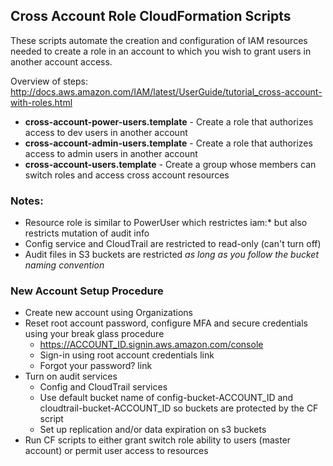 ## Cross Account Role CloudFormation Scripts

These scripts automate the creation and configuration of IAM resources needed
to create a role in an account to which you wish to grant users in another account
access.

Overview of steps: http://docs.aws.amazon.com/IAM/latest/UserGuide/tutorial_cross-account-with-roles.html

* **cross-account-power-users.template** - Create a role that authorizes access to dev users in another account
* **cross-account-admin-users.template** - Create a role that authorizes access to admin users in another account
* **cross-account-users.template** - Create a group whose members can switch roles and access cross account resources

### Notes:

* Resource role is similar to PowerUser which restrictes iam:* but also restricts mutation of audit info
* Config service and CloudTrail are restricted to read-only (can't turn off)
* Audit files in S3 buckets are restricted _as long as you follow the bucket naming convention_

### New Account Setup Procedure

* Create new account using Organizations
* Reset root account password, configure MFA and secure credentials using your break glass procedure
	* https://ACCOUNT_ID.signin.aws.amazon.com/console
	* Sign-in using root account credentials link
	* Forgot your password? link
* Turn on audit services
    * Config and CloudTrail services
    * Use default bucket name of config-bucket-ACCOUNT_ID and cloudtrail-bucket-ACCOUNT_ID so buckets are 
      protected by the CF script
    * Set up replication and/or data expiration on s3 buckets
* Run CF scripts to either grant switch role ability to users (master account) or permit user access to resources
